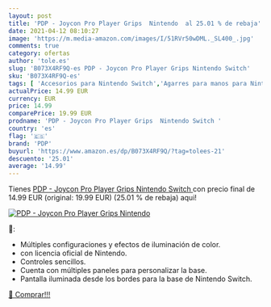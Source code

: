 ```yaml
---
layout: post
title: 'PDP - Joycon Pro Player Grips  Nintendo  al 25.01 % de rebaja'
date: 2021-04-12 08:10:27
image: 'https://m.media-amazon.com/images/I/51RVr50wDML._SL400_.jpg'
comments: true
category: ofertas
author: 'tole.es'
slug: 'B073X4RF9Q-es PDP - Joycon Pro Player Grips Nintendo Switch'
sku: 'B073X4RF9Q-es'
tags: [ 'Accesorios para Nintendo Switch','Agarres para manos para Nintendo Switch','Hardware y juegos para Nintendo Switch','Videojuegos','nintendo','pdp', ]
actualPrice: 14.99 EUR
currency: EUR
price: 14.99
comparePrice: 19.99 EUR
prodname: 'PDP - Joycon Pro Player Grips  Nintendo Switch '
country: 'es'
flag: '🇪🇸'
brand: 'PDP'
buyurl: 'https://www.amazon.es/dp/B073X4RF9Q/?tag=tolees-21'
descuento: '25.01'
average: '14.99'
---
```


Tienes [PDP - Joycon Pro Player Grips  Nintendo Switch ](https://www.amazon.es/dp/B073X4RF9Q/?tag=tolees-21) con precio final de  14.99 EUR (original: 19.99 EUR) (25.01 %  de rebaja) aqui!

[![PDP - Joycon Pro Player Grips  Nintendo ](https://m.media-amazon.com/images/I/51RVr50wDML._SL400_.jpg)](https://www.amazon.es/dp/B073X4RF9Q/?tag=tolees-21)

🔎:

- Múltiples configuraciones y efectos de iluminación de color.
- con licencia oficial de Nintendo.
- Controles sencillos.
- Cuenta con múltiples paneles para personalizar la base.
- Pantalla iluminada desde los bordes para la base de Nintendo Switch.

[🛒 Comprar!!!](https://www.amazon.es/dp/B073X4RF9Q/?tag=tolees-21)
